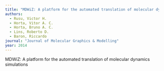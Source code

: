 ```yaml
---
title: "MDWiZ: A platform for the automated translation of molecular dynamics simulations"
authors:
  - Rusu, Victor H.
  - Horta, Vitor A. C.
  - Horta, Bruno A. C.
  - Lins, Roberto D.
  - Baron, Riccardo
journal: "Journal of Molecular Graphics & Modelling"
year: 2014
---
```


MDWiZ: A platform for the automated translation of molecular dynamics simulations
